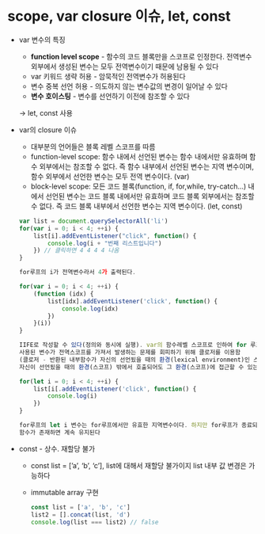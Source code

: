 # scope, var closure 이슈, let, const

*   var 변수의 특징

    * **function level scope** - 함수의 코드 블록만을 스코프로 인정한다. 전역변수 외부에서 생성된 변수는 모두 전역변수이기 때문에 남용될 수 있다
    * var 키워드 생략 허용 - 암묵적인 전역변수가 허용된다
    * 변수 중복 선언 허용 - 의도하지 않는 변수값의 변경이 일어날 수 있다
    * **변수 호이스팅** - 변수를 선언하기 이전에 참조할 수 있다

    → let, const 사용
*   var의 closure 이슈

    * 대부분의 언어들은 블록 레벨 스코프를 따름
    * function-level scope: 함수 내에서 선언된 변수는 함수 내에서만 유효하며 함수 외부에서는 참조할 수 없다. 즉 함수 내부에서 선언된 변수는 지역 변수이며, 함수 외부에서 선언한 변수는 모두 전역 변수이다. (var)
    * block-level scope: 모든 코드 블록(function, if, for,while, try-catch...) 내에서 선언된 변수는 코드 블록 내에서만 유효하며 코드 블록 외부에서는 참조할 수 없다. 즉 코드 블록 내부에서 선언한 변수는 지역 변수이다. (let, const)

    ```jsx
    var list = document.querySelectorAll('li')
    for(var i = 0; i < 4; ++i) {
    	list[i].addEventListener("click", function() {
    		console.log(i + "번째 리스트입니다")
    	}) // 클릭하면 4 4 4 4 나옴
    }

    for루프의 i가 전역변수라서 4가 출력된다. 

    for(var i = 0; i < 4; ++i) {
    	(function (idx) {
    		list[idx].addEventListener('click', function() {
    			console.log(idx)
    		})
    	}(i))
    }

    IIFE로 작성할 수 있다(정의와 동시에 실행). var의 함수레벨 스코프로 인하여 for 루프의 초기화식에
    사용된 변수가 전역스코프를 가져서 발생하는 문제를 회피하기 위해 클로저를 이용함
    (클로저 - 반환된 내부함수가 자신의 선언됬을 때의 환경(lexical environment)인 스코프를 기억하여
    자신이 선언됬을 때의 환경(스코프) 밖에서 호출되어도 그 환경(스코프)에 접근할 수 있는 함수)

    for(let i = 0; i < 4; ++i) {
    	list[i[.addEventListener('click', function() {
    		console.log(i)
    	})
    }

    for루프의 let i 변수는 for루프에서만 유효한 지역변수이다. 하지만 for루프가 종료되어도 자유변수 i를 참조하는
    함수가 존재하면 계속 유지된다
    ```
* const - 상수. 재할당 불가
  * const list = \[’a’, ‘b’, ‘c’], list에 대해서 재할당 불가이지 list 내부 값 변경은 가능하다
  *   immutable array 구현

      ```jsx
      const list = ['a', 'b', 'c']
      list2 = [].concat(list, 'd')
      console.log(list === list2) // false
      ```
